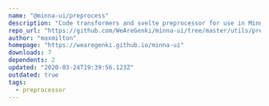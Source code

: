 ```yaml
---
name: "@minna-ui/preprocess"
description: "Code transformers and svelte preprocessor for use in Minna UI projects."
repo_url: "https://github.com/WeAreGenki/minna-ui/tree/master/utils/preprocess"
author: "maxmilton"
homepage: "https://wearegenki.github.io/minna-ui"
downloads: 7
dependents: 2
updated: "2020-03-24T19:39:56.123Z"
outdated: true
tags: 
  - preprocessor
---
```


